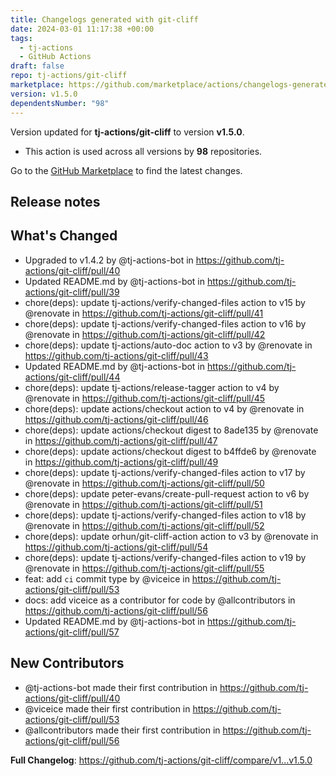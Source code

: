```yaml
---
title: Changelogs generated with git-cliff
date: 2024-03-01 11:17:38 +00:00
tags:
  - tj-actions
  - GitHub Actions
draft: false
repo: tj-actions/git-cliff
marketplace: https://github.com/marketplace/actions/changelogs-generated-with-git-cliff
version: v1.5.0
dependentsNumber: "98"
---
```



Version updated for **tj-actions/git-cliff** to version **v1.5.0**.
- This action is used across all versions by **98** repositories.

Go to the [GitHub Marketplace](https://github.com/marketplace/actions/changelogs-generated-with-git-cliff) to find the latest changes.

## Release notes

## What's Changed
* Upgraded to v1.4.2 by @tj-actions-bot in https://github.com/tj-actions/git-cliff/pull/40
* Updated README.md by @tj-actions-bot in https://github.com/tj-actions/git-cliff/pull/39
* chore(deps): update tj-actions/verify-changed-files action to v15 by @renovate in https://github.com/tj-actions/git-cliff/pull/41
* chore(deps): update tj-actions/verify-changed-files action to v16 by @renovate in https://github.com/tj-actions/git-cliff/pull/42
* chore(deps): update tj-actions/auto-doc action to v3 by @renovate in https://github.com/tj-actions/git-cliff/pull/43
* Updated README.md by @tj-actions-bot in https://github.com/tj-actions/git-cliff/pull/44
* chore(deps): update tj-actions/release-tagger action to v4 by @renovate in https://github.com/tj-actions/git-cliff/pull/45
* chore(deps): update actions/checkout action to v4 by @renovate in https://github.com/tj-actions/git-cliff/pull/46
* chore(deps): update actions/checkout digest to 8ade135 by @renovate in https://github.com/tj-actions/git-cliff/pull/47
* chore(deps): update actions/checkout digest to b4ffde6 by @renovate in https://github.com/tj-actions/git-cliff/pull/49
* chore(deps): update tj-actions/verify-changed-files action to v17 by @renovate in https://github.com/tj-actions/git-cliff/pull/50
* chore(deps): update peter-evans/create-pull-request action to v6 by @renovate in https://github.com/tj-actions/git-cliff/pull/51
* chore(deps): update tj-actions/verify-changed-files action to v18 by @renovate in https://github.com/tj-actions/git-cliff/pull/52
* chore(deps): update orhun/git-cliff-action action to v3 by @renovate in https://github.com/tj-actions/git-cliff/pull/54
* chore(deps): update tj-actions/verify-changed-files action to v19 by @renovate in https://github.com/tj-actions/git-cliff/pull/55
* feat: add `ci` commit type by @viceice in https://github.com/tj-actions/git-cliff/pull/53
* docs: add viceice as a contributor for code by @allcontributors in https://github.com/tj-actions/git-cliff/pull/56
* Updated README.md by @tj-actions-bot in https://github.com/tj-actions/git-cliff/pull/57

## New Contributors
* @tj-actions-bot made their first contribution in https://github.com/tj-actions/git-cliff/pull/40
* @viceice made their first contribution in https://github.com/tj-actions/git-cliff/pull/53
* @allcontributors made their first contribution in https://github.com/tj-actions/git-cliff/pull/56

**Full Changelog**: https://github.com/tj-actions/git-cliff/compare/v1...v1.5.0
